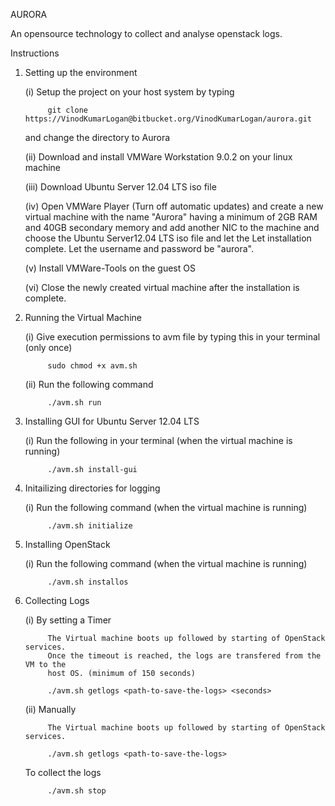 AURORA				

An opensource technology to collect and analyse openstack logs.

Instructions

1. Setting up the environment

	(i)	   Setup the project on your host system by typing

			git clone https://VinodKumarLogan@bitbucket.org/VinodKumarLogan/aurora.git

	and change the directory to Aurora

	(ii)   Download and install VMWare Workstation 9.0.2 on your linux machine

	(iii)  Download Ubuntu Server 12.04 LTS iso file

	(iv)   Open VMWare Player (Turn off automatic updates) and create a new virtual machine
	with the name "Aurora" having a minimum of 2GB RAM and 40GB secondary memory and add
	another NIC to the machine and choose the Ubuntu Server12.04 LTS iso file and let the Let 
	installation complete. Let the username and password be "aurora".

	(v)	   Install VMWare-Tools on the guest OS

	(vi)   Close the newly created virtual machine after the installation is complete.

2. Running the Virtual Machine

	(i)    Give execution permissions to avm file by typing this in your terminal
	(only once)
			
			sudo chmod +x avm.sh

	(ii)   Run the following command

			./avm.sh run  


3. Installing GUI for Ubuntu Server 12.04 LTS

	(i)    Run the following in your terminal (when the virtual machine is running)
			
			./avm.sh install-gui


4. Initailizing directories for logging

	(i)    Run the following command (when the virtual machine is running)

			./avm.sh initialize


5. Installing OpenStack
	
	(i)    Run the following command (when the virtual machine is running)

			./avm.sh installos

6. Collecting Logs
	
	(i)    By setting a Timer

			The Virtual machine boots up followed by starting of OpenStack services. 
			Once the timeout is reached, the logs are transfered from the VM to the 
			host OS. (minimum of 150 seconds)

			./avm.sh getlogs <path-to-save-the-logs> <seconds>

	(ii)   Manually

			The Virtual machine boots up followed by starting of OpenStack services.

			./avm.sh getlogs <path-to-save-the-logs>

	To collect the logs

			./avm.sh stop